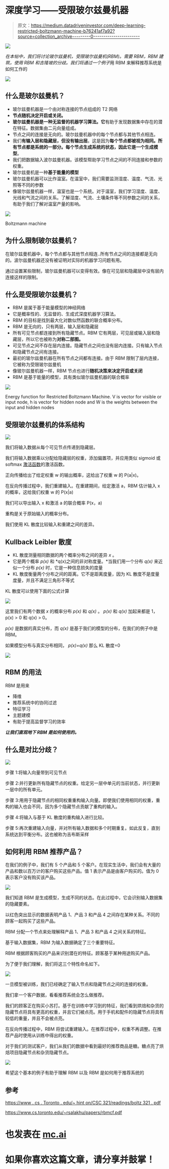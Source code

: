 # 深度学习——受限玻尔兹曼机器

> 原文：<https://medium.datadriveninvestor.com/deep-learning-restricted-boltzmann-machine-b76241af7a92?source=collection_archive---------0----------------------->

[![](img/4ad144c13d52516a71113fa360a03972.png)](http://www.track.datadriveninvestor.com/181206BRed')

*在本帖中，我们将讨论玻尔兹曼机，受限玻尔兹曼机(RBM)。需要 RBM，RBM 建筑，使用 RBM 和吉隆坡的分歧。我们将通过一个例子*用 RBM 来解释推荐系统是如何工作的

![](img/ba77915cf6bccb324626194e1cd85d0c.png)

## 什么是玻尔兹曼机？

*   玻尔兹曼机器是一个由对称连接的节点组成的 T2 网络
*   **节点随机决定开启或关闭。**
*   **玻尔兹曼机器是一种无监督的机器学习算法。它**有助于发现数据集中存在的潜在特征。数据集由二元向量组成。
*   节点之间的连接是无向的。玻尔兹曼机器中的每个节点都与其他节点相连。
*   我们**有输入层和隐藏层，但没有输出层**。这是因为**每个节点都被视为相同。所有节点都是系统的一部分。每个节点生成系统的状态，因此它是一个生成模型**。
*   我们把数据输入波尔兹曼机器。该模型帮助学习节点之间的不同连接和参数的权重。
*   玻尔兹曼机是一种**基于能量的模型**
*   玻尔兹曼机器可以比作温室。在温室中，我们需要监测湿度、温度、气流、光照等不同的参数
*   像玻尔兹曼机器一样，温室也是一个系统。对于温室，我们学习湿度、温度、光线和气流之间的关系。了解湿度、气流、土壤条件等不同参数之间的关系，有助于我们了解对温室产量的影响。

![](img/7cd72c54b46aca8fca2d2fab8057d4b4.png)

Boltzmann machine

## 为什么限制玻尔兹曼机？

在玻尔兹曼机器中，每个节点都与其他节点相连..所有节点之间的连接都是无向的。波尔兹曼机器还没有被证明对实际的机器学习问题有用。

通过设置某些限制，玻尔兹曼机器可以变得有效。像在可见层和隐藏层中没有层内连接这样的限制。

## 什么是受限玻尔兹曼机？

*   RBM 是属于基于能量模型的神经网络
*   它是概率性的、无监督的、生成式深度机器学习算法。
*   RBM 的目标是找到最大化对数似然函数的联合概率分布。
*   RBM 是无向的，只有两层，输入层和隐藏层
*   所有可见节点都连接到所有隐藏节点。RBM 它有两层，可见层或输入层和隐藏层，所以它也被称为**对称二部图。**
*   可见节点之间不存在层内连接。隐藏节点之间也没有层内连接。只有输入节点和隐藏节点之间有连接。
*   最初的玻尔兹曼机器在所有节点之间都有连接。由于 RBM 限制了层内连接，它被称为受限玻尔兹曼机
*   像玻尔兹曼机器一样，RBM 节点也进行**随机决策来决定开启或关闭**
*   RBM 是基于能量的模型，具有类似玻尔兹曼机器的联合概率

![](img/187b20c9a6a7dadb652528158b6ac008.png)

Energy function for Restricted Boltzmann Machine. V is vector for visible or input node, h is vector for hidden node and W is the weights between the input and hidden nodes

## 受限玻尔兹曼机的体系结构

![](img/b11abfa46c5e4ab53369c93a08f5be3d.png)

我们将输入数据从每个可见节点传递到隐藏层。

我们将输入数据乘以分配给隐藏层的权重，添加偏置项，并应用类似 sigmoid 或 softmax [激活函数](https://medium.com/datadriveninvestor/neural-networks-activation-functions-e371202b56ff)的激活函数。

正向传播给出了给定权重 w 的输出概率，这给出了权重 w 的 P(a|x)。

在反向传播过程中，我们重建输入。在重建期间，给定激活 a，RBM 估计输入 x 的概率，这给我们权重 w 的 P(x|a)

我们可以导出输入 x 和激活 a 的联合概率 P(x，a)

重构是关于原始输入的概率分布。

我们使用 KL 散度比较输入和重建之间的差异。

## Kullback Leibler 散度

*   KL 散度测量相同数据的两个概率分布之间的差异 *x* 。
*   它是两个概率 *p(x)* 和 *q(x)之间的非对称度量。*当我们用一个分布 *q(x)* 来近似一个分布 *p(x)* 时，它是一种信息损失的度量
*   KL 散度衡量两个分布之间的距离。它不是距离度量，因为 KL 散度不是度量度量，并且不满足三角形不等式

KL 散度可以使用下面的公式计算

![](img/d68a6aef7d4861980849182f7346caa9.png)

这里我们有两个数据 *x* 的概率分布 *p(x)* 和 *q(x)* 。 *p(x)* 和 *q(x)* 加起来都是 1，p(x) > 0 和 q(x) > 0。

*p(x)* 是数据的真实分布，而 *q(x)* 是基于我们的模型的分布，在我们的例子中是 RBM。

如果模型分布与真实分布相同， *p(x)=q(x)* 那么 KL 散度=0

![](img/a83a67cfcefcb90a5570ac3fdcde3780.png)

## RBM 的用法

RBM 是用来

*   降维
*   推荐系统中的协同过滤
*   特征学习
*   主题建模
*   有助于提高监督学习的效率

***让我们直观地下 RBM 是如何使用的。***

## 什么是对比分歧？

![](img/d37c9511075a814049b0eb72b471181f.png)

步骤 1:将输入向量带到可见节点

步骤 2:并行更新所有隐藏节点的权重。给定另一层中单元的当前状态，并行更新一层中的所有单元。

步骤 3:用用于隐藏节点的相同权重重构输入向量。即使我们使用相同的权重，重构的输入也会不同，因为多个隐藏节点贡献了重构的输入。

步骤 4:将输入与基于 KL 散度的重构输入进行比较。

步骤 5:再次重建输入向量，并对所有输入数据和多个时期重复。如此反复，直到系统达到平衡分布。这也被称为吉布斯采样

## 如何利用 RBM 推荐产品？

在我们的例子中，我们有 5 个产品和 5 个客户。在现实生活中，我们会有大量的产品和数以百万计的客户购买这些产品。值 1 表示产品是由客户购买的。值为 0 表示客户没有购买该产品。

![](img/a13199e7d8e8adaced70cb96bb158a87.png)

我们知道 RBM 是生成模型，生成不同的状态。在此过程中，它会识别输入数据集的隐藏要素。

以红色突出显示的数据表明产品 1、产品 3 和产品 4 之间存在某种关系。不同的顾客一起购买了这些产品。

RBM 分配一个节点来处理解释产品 1、产品 3 和产品 4 之间关系的特征。

基于输入数据集，RBM 为输入数据确定了三个重要特征。

RBM 根据顾客购买的产品来识别潜在的特征。顾客基于某种用途购买产品。

为了便于我们理解，我们将这三个特性命名如下。

![](img/885b5da83c977b415dbd4feb75aae5c2.png)

一旦模型被训练，我们已经确定了输入节点和隐藏节点之间的连接的权重。

我们拿一个客户数据，看看推荐系统会怎么做推荐。

我们的顾客正在购买小苏打。基于在训练中学习到的特征，我们看到烘焙和杂货的隐藏节点将具有更高的权重，并且它们被点亮。用于手机和配件的隐藏节点将具有较低的重量，并且不会被点亮。

在反向传播过程中，RBM 将尝试重建输入。在推荐过程中，权重不再调整。在推荐产品时使用从训练中得出的权重。

对于我们的测试客户，我们从我们的数据中看到最好的推荐商品是糖。糖点亮了烘焙项目隐藏节点和杂货隐藏节点。

![](img/d9ab268c96435a6ddd8145be0274b75d.png)

希望这个基本的例子有助于理解 RBM 以及 RBM 是如何用于推荐系统的

## 参考

[https://www . cs . Toronto . edu/~ hint on/CSC 321/readings/boltz 321 . pdf](https://www.cs.toronto.edu/~hinton/csc321/readings/boltz321.pdf)

https://www.cs.toronto.edu/~rsalakhu/papers/rbmcf.pdf

# 也发表在 [mc.ai](http://mc.ai/deep-learning%e2%80%8a-%e2%80%8arestricted-boltzmann-machine/)

# 如果你喜欢这篇文章，请分享并鼓掌！